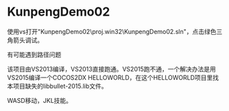 # KunpengDemo02
使用vs打开"KunpengDemo02\proj.win32\KunpengDemo02.sln"，点击绿色三角箭头调试。

有可能遇到路径问题

该项目由VS2013编译，VS2013直接跑通。VS2015跑不通，一个解决办法是用VS2015编译一个COCOS2DX HELLOWORLD，在这个HELLOWORLD项目里找本项目缺失的libbullet-2015.lib文件。

WASD移动，JKL技能。
